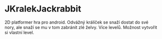 # JKralekJackrabbit
2D platformer hra pro android. Odvážný králíček se snaží dostat do své nory, ale snaží se mu v tom zabránit zlé želvy. 
Více levelů. Možnost vytvořit si vlastní level.


